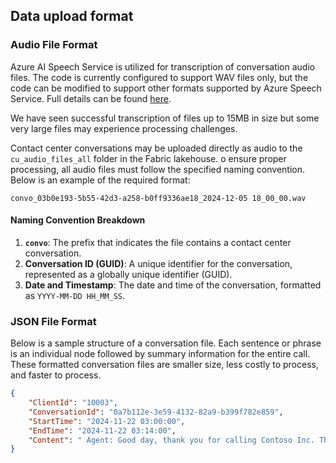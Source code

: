 ## Data upload format

### Audio File Format
Azure AI Speech Service is utilized for transcription of conversation audio files. The code is currently configured to support WAV files only, but the code can be modified to support other formats supported by Azure Speech Service. Full details can be found [here](https://learn.microsoft.com/en-us/azure/ai-services/speech-service/).

We have seen successful transcription of files up to 15MB in size but some very large files may experience processing challenges.

Contact center conversations may be uploaded directly as audio to the `cu_audio_files_all` folder in the Fabric lakehouse. o ensure proper processing, all audio files must follow the specified naming convention. Below is an example of the required format:

```
convo_03b0e193-5b55-42d3-a258-b0ff9336ae18_2024-12-05 18_00_00.wav
```
#### Naming Convention Breakdown

1. **`convo`**: The prefix that indicates the file contains a contact center conversation.
2. **Conversation ID (GUID)**: A unique identifier for the conversation, represented as a globally unique identifier (GUID).
3. **Date and Timestamp**: The date and time of the conversation, formatted as `YYYY-MM-DD HH_MM_SS`.


### JSON File Format
Below is a sample structure of a conversation file. Each sentence or phrase is an individual node followed by summary information for the entire call. These formatted conversation files are smaller size, less costly to process, and faster to process.
```json
{
    "ClientId": "10003",
    "ConversationId": "0a7b112e-3e59-4132-82a9-b399f782e859",
    "StartTime": "2024-11-22 03:00:00",
    "EndTime": "2024-11-22 03:14:00",
    "Content": " Agent: Good day, thank you for calling Contoso Inc. This is Chris speaking, how can I assist you today?\n\nCustomer (Susan): Hi Chris, I've been having some network coverage and connectivity issues lately. It's been a bit frustrating.\n\nAgent: I'm sorry to hear that, Susan. I understand how frustrating it can be when you have connectivity issues. Can you tell me more about the issue you are facing and when it first started?\n\nCustomer (Susan): Sure. It's been happening for about a week now. I mostly experience lose of signal when I'm at home. However, the issue doesn't affect my mobile data.\n\nAgent: Thank you for sharing that information, Susan. Just to confirm, this issue only occurs when you are at home, correct?\n\nCustomer (Susan): Yes, that's correct.\n\nAgent: Alright, let's try and see if we can find a resolution for you. Firstly, can you tell me if you have checked your router and modem? Sometimes, network issues can be due to router configuration or problems with the modem.\n\nCustomer (Susan): I haven't really checked on that. I'm not really tech-savvy, to be honest.\n\nAgent: No problem at all, Susan. I'll guide you through the steps to check your router and modem. Firstly, could you please ensure that your router and modem are properly plugged in and switched on?\n\nCustomer (Susan): Just a moment... Okay, everything seems to be plugged in properly, and both the modem and the router are turned on.\n\nAgent: Great! Now, could you try unplugging both the modem and router for 10 seconds and then plugging them back in? This process is called power cycling, and it can help reset your devices.\n\nCustomer (Susan): Alright, I've done that. Let me check if the internet is working... No, unfortunately, the situation hasn't improved.\n\nAgent: Thank you for trying that. Since the issue still persists, I will schedule a technician visit for you. Can you please provide your address?\n\nCustomer (Susan): My address is 123 Elm Street.\n\nAgent: Thank you, Susan. I have scheduled a technician to visit your location tomorrow between 9am and 11am. They will contact you 15 minutes before arrival.\n\nCustomer (Susan): Thank you for arranging that quickly, Chris.\n\nAgent: You're welcome, Susan. I apologize for the inconvenience caused. Is there anything else I can assist you with today?\n\nCustomer (Susan): No, that covers it. Thank you for your help, Chris.\n\nAgent: It's been a pleasure assisting you, Susan. We at Contoso Inc. value your satisfaction and apologize again for the inconvenience. Feel free to call us again if you need any more help. Have a great day!\n\nCustomer (Susan): Thank you, you too!\n\nAgent: This call is now complete. Thank you for choosing Contoso Inc. Goodbye, Susan!"
}

```
